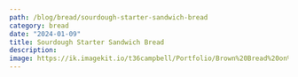 ```yaml
---
path: /blog/bread/sourdough-starter-sandwich-bread
category: bread
date: "2024-01-09"
title: Sourdough Starter Sandwich Bread
description: 
image: https://ik.imagekit.io/t36campbell/Portfolio/Brown%20Bread%20on%20Blue%20Textile__xXSIInm9.jpg
---
```

